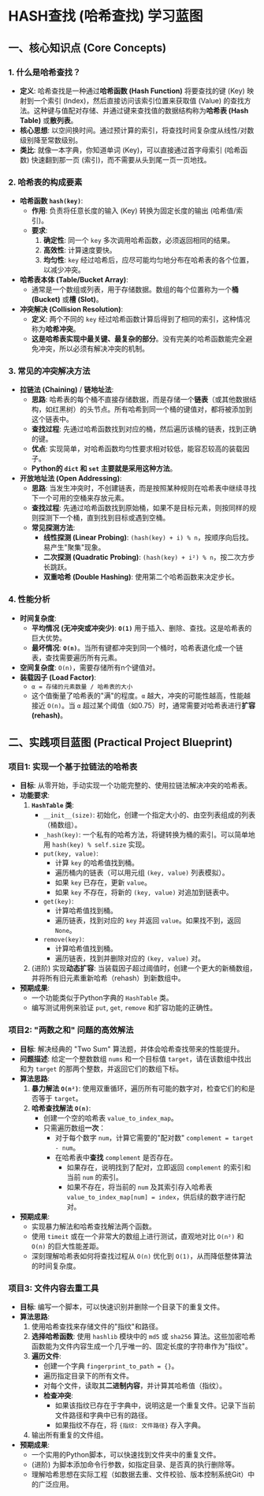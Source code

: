 # HASH查找 (哈希查找) 学习蓝图

## 一、核心知识点 (Core Concepts)

### 1. 什么是哈希查找？
- **定义**: 哈希查找是一种通过**哈希函数 (Hash Function)** 将要查找的键 (Key) 映射到一个索引 (Index)，然后直接访问该索引位置来获取值 (Value) 的查找方法。这种键与值配对存储、并通过键来查找值的数据结构称为**哈希表 (Hash Table)** 或**散列表**。
- **核心思想**: 以空间换时间。通过预计算的索引，将查找时间复杂度从线性/对数级别降至常数级别。
- **类比**: 就像一本字典，你知道单词 (Key)，可以直接通过首字母索引 (哈希函数) 快速翻到那一页 (索引)，而不需要从头到尾一页一页地找。

### 2. 哈希表的构成要素
- **哈希函数 `hash(key)`**:
  - **作用**: 负责将任意长度的输入 (Key) 转换为固定长度的输出 (哈希值/索引)。
  - **要求**:
    1. **确定性**: 同一个 `key` 多次调用哈希函数，必须返回相同的结果。
    2. **高效性**: 计算速度要快。
    3. **均匀性**: `key` 经过哈希后，应尽可能均匀地分布在哈希表的各个位置，以减少冲突。
- **哈希表本体 (Table/Bucket Array)**:
  - 通常是一个数组或列表，用于存储数据。数组的每个位置称为一个**桶 (Bucket)** 或**槽 (Slot)**。
- **冲突解决 (Collision Resolution)**:
  - **定义**: 两个不同的 `key` 经过哈希函数计算后得到了相同的索引，这种情况称为**哈希冲突**。
  - **这是哈希表实现中最关键、最复杂的部分**。没有完美的哈希函数能完全避免冲突，所以必须有解决冲突的机制。

### 3. 常见的冲突解决方法
- **拉链法 (Chaining)** / **链地址法**:
  - **思路**: 哈希表的每个桶不直接存储数据，而是存储一个**链表**（或其他数据结构，如红黑树）的头节点。所有哈希到同一个桶的键值对，都将被添加到这个链表中。
  - **查找过程**: 先通过哈希函数找到对应的桶，然后遍历该桶的链表，找到正确的键。
  - **优点**: 实现简单，对哈希函数均匀性要求相对较低，能容忍较高的装载因子。
  - **Python的 `dict` 和 `set` 主要就是采用这种方法**。
- **开放地址法 (Open Addressing)**:
  - **思路**: 当发生冲突时，不创建链表，而是按照某种规则在哈希表中继续寻找下一个可用的空桶来存放元素。
  - **查找过程**: 先通过哈希函数找到原始桶，如果不是目标元素，则按同样的规则探测下一个桶，直到找到目标或遇到空桶。
  - **常见探测方法**:
    - **线性探测 (Linear Probing)**: `(hash(key) + i) % n`，按顺序向后找。易产生"聚集"现象。
    - **二次探测 (Quadratic Probing)**: `(hash(key) + i²) % n`，按二次方步长跳跃。
    - **双重哈希 (Double Hashing)**: 使用第二个哈希函数来决定步长。

### 4. 性能分析
- **时间复杂度**:
  - **平均情况 (无冲突或冲突少)**: **`O(1)`** 用于插入、删除、查找。这是哈希表的巨大优势。
  - **最坏情况**: **`O(n)`**。当所有键都冲突到同一个桶时，哈希表退化成一个链表，查找需要遍历所有元素。
- **空间复杂度**: `O(n)`，需要存储所有n个键值对。
- **装载因子 (Load Factor)**:
  - `α = 存储的元素数量 / 哈希表的大小`
  - 这个值衡量了哈希表的"满"的程度。`α` 越大，冲突的可能性越高，性能越接近 `O(n)`。当 `α` 超过某个阈值（如0.75）时，通常需要对哈希表进行**扩容 (rehash)**。

## 二、实践项目蓝图 (Practical Project Blueprint)

### 项目1: 实现一个基于拉链法的哈希表
- **目标**: 从零开始，手动实现一个功能完整的、使用拉链法解决冲突的哈希表。
- **功能要求**:
  1.  **`HashTable` 类**:
      - `__init__(size)`: 初始化，创建一个指定大小的、由空列表组成的列表（桶数组）。
      - `_hash(key)`: 一个私有的哈希方法，将键转换为桶的索引。可以简单地用 `hash(key) % self.size` 实现。
      - `put(key, value)`:
        - 计算 `key` 的哈希值找到桶。
        - 遍历桶内的链表（可以用元组 `(key, value)` 列表模拟）。
        - 如果 `key` 已存在，更新 `value`。
        - 如果 `key` 不存在，将新的 `(key, value)` 对追加到链表中。
      - `get(key)`:
        - 计算哈希值找到桶。
        - 遍历链表，找到对应的 `key` 并返回 `value`。如果找不到，返回 `None`。
      - `remove(key)`:
        - 计算哈希值找到桶。
        - 遍历链表，找到并删除对应的 `(key, value)` 对。
  2. (进阶) 实现**动态扩容**: 当装载因子超过阈值时，创建一个更大的新桶数组，并将所有旧元素重新哈希（rehash）到新数组中。
- **预期成果**:
  - 一个功能类似于Python字典的 `HashTable` 类。
  - 编写测试用例来验证 `put`, `get`, `remove` 和扩容功能的正确性。

### 项目2: "两数之和" 问题的高效解法
- **目标**: 解决经典的 "Two Sum" 算法题，并体会哈希查找带来的性能提升。
- **问题描述**: 给定一个整数数组 `nums` 和一个目标值 `target`，请在该数组中找出和为 `target` 的那两个整数，并返回它们的数组下标。
- **算法思路**:
  1. **暴力解法 `O(n²)`**: 使用双重循环，遍历所有可能的数字对，检查它们的和是否等于 `target`。
  2. **哈希查找解法 `O(n)`**:
     - 创建一个空的哈希表 `value_to_index_map`。
     - 只需遍历数组**一次**：
       - 对于每个数字 `num`，计算它需要的"配对数" `complement = target - num`。
       - 在哈希表中**查找** `complement` 是否存在。
         - 如果存在，说明找到了配对，立即返回 `complement` 的索引和当前 `num` 的索引。
         - 如果不存在，将当前的 `num` 及其索引存入哈希表 `value_to_index_map[num] = index`，供后续的数字进行配对。
- **预期成果**:
  - 实现暴力解法和哈希查找解法两个函数。
  - 使用 `timeit` 或在一个非常大的数组上进行测试，直观地对比 `O(n²)` 和 `O(n)` 的巨大性能差距。
  - 深刻理解哈希表如何将查找过程从 `O(n)` 优化到 `O(1)`，从而降低整体算法的时间复杂度。

### 项目3: 文件内容去重工具
- **目标**: 编写一个脚本，可以快速识别并删除一个目录下的重复文件。
- **算法思路**:
  1. 使用哈希查找来存储文件的"指纹"和路径。
  2. **选择哈希函数**: 使用 `hashlib` 模块中的 `md5` 或 `sha256` 算法。这些加密哈希函数能为文件内容生成一个几乎唯一的、固定长度的字符串作为"指纹"。
  3. **遍历文件**:
     - 创建一个字典 `fingerprint_to_path = {}`。
     - 遍历指定目录下的所有文件。
     - 对每个文件，读取其**二进制内容**，并计算其哈希值（指纹）。
     - **检查冲突**:
       - 如果该指纹已存在于字典中，说明这是一个重复文件。记录下当前文件路径和字典中已有的路径。
       - 如果指纹不存在，将 `{指纹: 文件路径}` 存入字典。
  4. 输出所有重复的文件组。
- **预期成果**:
  - 一个实用的Python脚本，可以快速找到文件夹中的重复文件。
  - (进阶) 为脚本添加命令行参数，如指定目录、是否真的执行删除等。
  - 理解哈希思想在实际工程（如数据去重、文件校验、版本控制系统Git）中的广泛应用。 